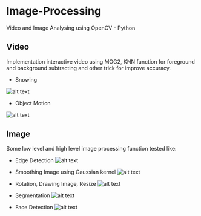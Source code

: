 # Image-Processing
Video and Image Analysing using OpenCV - Python

## Video
Implementation interactive video using MOG2, KNN function for foreground and background subtracting and other trick for improve accuracy.


* Snowing

![alt text](/video/assets/winter.png)

* Object Motion

![alt text](/video/assets/motion.png)


 

## Image
Some low level and high level image processing function tested like:  
* Edge Detection
  ![alt text](./image/out/Edges%20of%20Image.png)
  
* Smoothing Image using Gaussian kernel
  ![alt text](./image/out/Gaussian%20Smoothing.png)
  
* Rotation, Drawing Image, Resize
  ![alt text](./image/out/90_Rotation.png)

* Segmentation 
  ![alt text](./image/out/Segmented_Image.png)
  
* Face Detection
  ![alt text](./image/out/FaceImage.png)
